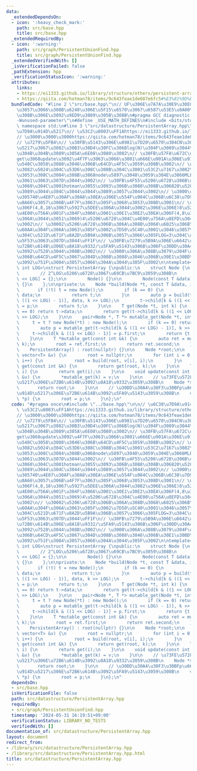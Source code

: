 ```yaml
---
data:
  _extendedDependsOn:
  - icon: ':heavy_check_mark:'
    path: src/base.hpp
    title: src/base.hpp
  _extendedRequiredBy:
  - icon: ':warning:'
    path: src/graph/PersistentUnionFind.hpp
    title: src/graph/PersistentUnionFind.hpp
  _extendedVerifiedWith: []
  _isVerificationFailed: false
  _pathExtension: hpp
  _verificationStatusIcon: ':warning:'
  attributes:
    links:
    - https://ei1333.github.io/library/structure/others/persistent-array.cpp
    - https://qiita.com/hotman78/items/9c643feae1de087e6fc5#%E3%81%9D%E3%82%82%E3%81%9D%E3%82%82%E9%85%8D%E5%88%97%E3%81%A8%E3%81%AF
  bundledCode: "#line 2 \"src/base.hpp\"\n// UF\u306E\u7A7A\u30E9\u30E0\u30C0\u6E21\
    \u3057\u3066\u308B\u6240\u306E\u5F15\u6570\u3067\u6587\u53E5\u8A00\u308F\u308C\
    \u308B\u306E\u3092\u9ED9\u3089\u305B\u308B\n#pragma GCC diagnostic ignored \"\
    -Wunused-parameter\"\n#define _USE_MATH_DEFINES\n#include <bits/stdc++.h>\nusing\
    \ namespace std;\n#line 3 \"src/datastructure/PersistentArray.hpp\"\n\n// \u6C38\
    \u7D9A\u914D\u5217\n// \u53C2\u8003\uFF1Ahttps://ei1333.github.io/library/structure/others/persistent-array.cpp\n\
    // \u3000\u3000\u3000https://qiita.com/hotman78/items/9c643feae1de087e6fc5#%E3%81%9D%E3%82%82%E3%81%9D%E3%82%82%E9%85%8D%E5%88%97%E3%81%A8%E3%81%AF\n\
    // \u7279\u5FB4\n// \u30FB\u5143\u306E\u8981\u7D20\u6570\u304CN\u3042\u308B\u914D\
    \u5217\u3067\u3082\u30B3\u30D4\u30FC\u306Blog(N)\u304F\u3089\u3044\u3057\u304B\
    \u304B\u304B\u3089\u305A\u6E08\u3080\u3002\n// \u30FB\u57FA\u672C\u7684\u306B\
    get\u3068update\u3092\u4F7F\u3063\u3066\u3001\u666E\u901A\u306E\u914D\u5217\u3068\
    \u540C\u3058\u3088\u3046\u306B\u64CD\u4F5C\u3059\u308B\u3002\n// \u30FBmutable_get\u3067\
    \u3082\u5024\u304C\u53D6\u308C\u308B\u304C\u3001\u53C2\u7167\u3082\u5168\u90E8\
    \u3053\u308C\u3084\u308B\u3068node\u5897\u3048\u3059\u304E\u3066MLE\u3057\u304C\
    \u3061\u3063\u307D\u3044\u3002\n// \u30FB\u4F55\u5206\u6728\u306B\u3059\u308B\u304B\
    \u3060\u304C\u3001hotman\u3055\u3093\u306B\u3088\u308B\u306820\u5206\u6728\u304F\
    \u3089\u3044\u304C\u3044\u3044\u3089\u3057\u3044\u3002\n// \u3000\u304C\u3057\u304B\
    \u305740\u4E07\u30AF\u30A8\u30EA\u306E\u554F\u984C\u306B\u6C38\u7D9AUF\u30672,4,8,16\u3092\
    \u8A66\u3057\u306B\u4F7F\u3063\u305F\u3068\u3053\u308D\u3001\n// \u3000\u901F\u5EA6\
    \u306F(4,8,16\u3067\u5927\u5DEE\u306A\u3044\u3082\u306E\u306E)8\u5206\u6728\u304C\
    \u4E00\u756A\u901F\u304F\u3066\u3001\u30E1\u30E2\u30EA\u306F(4,8\u3067\u5927\u5DEE\
    \u306A\u3044\u3051\u3069)4\u5206\u6728\u304C\u4E00\u756A\u8EFD\u304B\u3063\u305F\
    \u3002\n// \u30002\u5206\u6728\u306B\u306A\u308B\u3068\u6025\u306B\u8272\u3005\
    \u60AA\u304F\u306A\u3063\u305F\u3002\u7D50\u5C40\u3001\u3046\u3057\u3055\u3093\
    \u304C\u521D\u671F\u8A2D\u5B9A\u306B\u3057\u3066\u305FLOG=3\u304C\u4E00\u756A\u59A5\
    \u5F53\u3063\u307D\u3044\uFF1F\n// \u30FB\u7279\u5B9A\u306E\u6642\u70B9\u3067\u306E\
    \u72B6\u614B\u306E\u8A18\u9332/\u5FA9\u5143\u306B\u306F\u30DD\u30A4\u30F3\u30BF\
    \u3092\u7528\u3044\u308B\u3002\n// \u3000\u306A\u308B\u3079\u304F\u76F4\u611F\u7684\
    \u306B\u64CD\u4F5C\u3067\u304D\u308B\u3088\u3046\u306B\u30E1\u30BD\u30C3\u30C9\
    \u3092\u751F\u3084\u3057\u3066\u304A\u3044\u305F\u3002\n\ntemplate<typename T,\
    \ int LOG>\nstruct PersistentArray {\npublic:\n    struct Node {\n        T data;\n\
    \        // 2^LOG\u5206\u6728\u3067\u69CB\u7BC9\u3059\u308B\n        Node *child[1\
    \ << LOG] = {};\n\n        Node() {}\n\n        Node(const T &data) : data(data)\
    \ {}\n    };\n\nprivate:\n    Node *build(Node *t, const T &data, int k) {\n \
    \       if (!t) t = new Node();\n        if (k == 0) {\n            t->data =\
    \ data;\n            return t;\n        }\n        auto p = build(t->child[k &\
    \ ((1 << LOG) - 1)], data, k >> LOG);\n        t->child[k & ((1 << LOG) - 1)]\
    \ = p;\n        return t;\n    }\n\n    T get(Node *t, int k) {\n        if (k\
    \ == 0) return t->data;\n        return get(t->child[k & ((1 << LOG) - 1)], k\
    \ >> LOG);\n    }\n\n    pair<Node *, T *> mutable_get(Node *t, int k) {\n   \
    \     t = t ? new Node(*t) : new Node();\n        if (k == 0) return {t, &t->data};\n\
    \        auto p = mutable_get(t->child[k & ((1 << LOG) - 1)], k >> LOG);\n   \
    \     t->child[k & ((1 << LOG) - 1)] = p.first;\n        return {t, p.second};\n\
    \    }\n\n    T *mutable_get(const int &k) {\n        auto ret = mutable_get(root,\
    \ k);\n        root = ret.first;\n        return ret.second;\n    }\n\npublic:\n\
    \    PersistentArray() : root(nullptr) {}\n\n    Node *root;\n\n    void build(const\
    \ vector<T> &v) {\n        root = nullptr;\n        for (int i = 0; i < v.size();\
    \ i++) {\n            root = build(root, v[i], i);\n        }\n    }\n\n    T\
    \ get(const int &k) {\n        return get(root, k);\n    }\n\n    T operator[](int\
    \ i) {\n        return get(i);\n    }\n\n    void update(const int &k, const T\
    \ &v) {\n        *mutable_get(k) = v;\n    }\n\n    // \u73FE\u5728\u306E\u914D\
    \u5217\u306E\u72B6\u614B\u3092\u8A18\u9332\u3059\u308B\n    Node *save() {\n \
    \       return root;\n    }\n\n    // \u30DD\u30A4\u30F3\u30BFp\u6642\u70B9\u306E\
    \u914D\u5217\u306E\u72B6\u614B\u3092\u5FA9\u5143\u3059\u308B\n    void load(Node\
    \ *p) {\n        root = p;\n    }\n};\n"
  code: "#pragma once\n#include \"../base.hpp\"\n\n// \u6C38\u7D9A\u914D\u5217\n//\
    \ \u53C2\u8003\uFF1Ahttps://ei1333.github.io/library/structure/others/persistent-array.cpp\n\
    // \u3000\u3000\u3000https://qiita.com/hotman78/items/9c643feae1de087e6fc5#%E3%81%9D%E3%82%82%E3%81%9D%E3%82%82%E9%85%8D%E5%88%97%E3%81%A8%E3%81%AF\n\
    // \u7279\u5FB4\n// \u30FB\u5143\u306E\u8981\u7D20\u6570\u304CN\u3042\u308B\u914D\
    \u5217\u3067\u3082\u30B3\u30D4\u30FC\u306Blog(N)\u304F\u3089\u3044\u3057\u304B\
    \u304B\u304B\u3089\u305A\u6E08\u3080\u3002\n// \u30FB\u57FA\u672C\u7684\u306B\
    get\u3068update\u3092\u4F7F\u3063\u3066\u3001\u666E\u901A\u306E\u914D\u5217\u3068\
    \u540C\u3058\u3088\u3046\u306B\u64CD\u4F5C\u3059\u308B\u3002\n// \u30FBmutable_get\u3067\
    \u3082\u5024\u304C\u53D6\u308C\u308B\u304C\u3001\u53C2\u7167\u3082\u5168\u90E8\
    \u3053\u308C\u3084\u308B\u3068node\u5897\u3048\u3059\u304E\u3066MLE\u3057\u304C\
    \u3061\u3063\u307D\u3044\u3002\n// \u30FB\u4F55\u5206\u6728\u306B\u3059\u308B\u304B\
    \u3060\u304C\u3001hotman\u3055\u3093\u306B\u3088\u308B\u306820\u5206\u6728\u304F\
    \u3089\u3044\u304C\u3044\u3044\u3089\u3057\u3044\u3002\n// \u3000\u304C\u3057\u304B\
    \u305740\u4E07\u30AF\u30A8\u30EA\u306E\u554F\u984C\u306B\u6C38\u7D9AUF\u30672,4,8,16\u3092\
    \u8A66\u3057\u306B\u4F7F\u3063\u305F\u3068\u3053\u308D\u3001\n// \u3000\u901F\u5EA6\
    \u306F(4,8,16\u3067\u5927\u5DEE\u306A\u3044\u3082\u306E\u306E)8\u5206\u6728\u304C\
    \u4E00\u756A\u901F\u304F\u3066\u3001\u30E1\u30E2\u30EA\u306F(4,8\u3067\u5927\u5DEE\
    \u306A\u3044\u3051\u3069)4\u5206\u6728\u304C\u4E00\u756A\u8EFD\u304B\u3063\u305F\
    \u3002\n// \u30002\u5206\u6728\u306B\u306A\u308B\u3068\u6025\u306B\u8272\u3005\
    \u60AA\u304F\u306A\u3063\u305F\u3002\u7D50\u5C40\u3001\u3046\u3057\u3055\u3093\
    \u304C\u521D\u671F\u8A2D\u5B9A\u306B\u3057\u3066\u305FLOG=3\u304C\u4E00\u756A\u59A5\
    \u5F53\u3063\u307D\u3044\uFF1F\n// \u30FB\u7279\u5B9A\u306E\u6642\u70B9\u3067\u306E\
    \u72B6\u614B\u306E\u8A18\u9332/\u5FA9\u5143\u306B\u306F\u30DD\u30A4\u30F3\u30BF\
    \u3092\u7528\u3044\u308B\u3002\n// \u3000\u306A\u308B\u3079\u304F\u76F4\u611F\u7684\
    \u306B\u64CD\u4F5C\u3067\u304D\u308B\u3088\u3046\u306B\u30E1\u30BD\u30C3\u30C9\
    \u3092\u751F\u3084\u3057\u3066\u304A\u3044\u305F\u3002\n\ntemplate<typename T,\
    \ int LOG>\nstruct PersistentArray {\npublic:\n    struct Node {\n        T data;\n\
    \        // 2^LOG\u5206\u6728\u3067\u69CB\u7BC9\u3059\u308B\n        Node *child[1\
    \ << LOG] = {};\n\n        Node() {}\n\n        Node(const T &data) : data(data)\
    \ {}\n    };\n\nprivate:\n    Node *build(Node *t, const T &data, int k) {\n \
    \       if (!t) t = new Node();\n        if (k == 0) {\n            t->data =\
    \ data;\n            return t;\n        }\n        auto p = build(t->child[k &\
    \ ((1 << LOG) - 1)], data, k >> LOG);\n        t->child[k & ((1 << LOG) - 1)]\
    \ = p;\n        return t;\n    }\n\n    T get(Node *t, int k) {\n        if (k\
    \ == 0) return t->data;\n        return get(t->child[k & ((1 << LOG) - 1)], k\
    \ >> LOG);\n    }\n\n    pair<Node *, T *> mutable_get(Node *t, int k) {\n   \
    \     t = t ? new Node(*t) : new Node();\n        if (k == 0) return {t, &t->data};\n\
    \        auto p = mutable_get(t->child[k & ((1 << LOG) - 1)], k >> LOG);\n   \
    \     t->child[k & ((1 << LOG) - 1)] = p.first;\n        return {t, p.second};\n\
    \    }\n\n    T *mutable_get(const int &k) {\n        auto ret = mutable_get(root,\
    \ k);\n        root = ret.first;\n        return ret.second;\n    }\n\npublic:\n\
    \    PersistentArray() : root(nullptr) {}\n\n    Node *root;\n\n    void build(const\
    \ vector<T> &v) {\n        root = nullptr;\n        for (int i = 0; i < v.size();\
    \ i++) {\n            root = build(root, v[i], i);\n        }\n    }\n\n    T\
    \ get(const int &k) {\n        return get(root, k);\n    }\n\n    T operator[](int\
    \ i) {\n        return get(i);\n    }\n\n    void update(const int &k, const T\
    \ &v) {\n        *mutable_get(k) = v;\n    }\n\n    // \u73FE\u5728\u306E\u914D\
    \u5217\u306E\u72B6\u614B\u3092\u8A18\u9332\u3059\u308B\n    Node *save() {\n \
    \       return root;\n    }\n\n    // \u30DD\u30A4\u30F3\u30BFp\u6642\u70B9\u306E\
    \u914D\u5217\u306E\u72B6\u614B\u3092\u5FA9\u5143\u3059\u308B\n    void load(Node\
    \ *p) {\n        root = p;\n    }\n};\n"
  dependsOn:
  - src/base.hpp
  isVerificationFile: false
  path: src/datastructure/PersistentArray.hpp
  requiredBy:
  - src/graph/PersistentUnionFind.hpp
  timestamp: '2024-05-31 16:19:51+09:00'
  verificationStatus: LIBRARY_NO_TESTS
  verifiedWith: []
documentation_of: src/datastructure/PersistentArray.hpp
layout: document
redirect_from:
- /library/src/datastructure/PersistentArray.hpp
- /library/src/datastructure/PersistentArray.hpp.html
title: src/datastructure/PersistentArray.hpp
---
```

